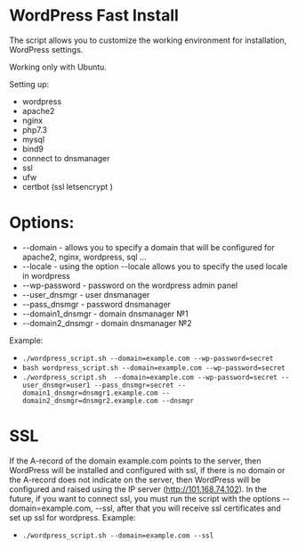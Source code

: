 # WordPress Fast Install

  The script allows you to customize the working environment for installation, WordPress settings.

Working only with Ubuntu.

Setting up:
- wordpress
- apache2
- nginx
- php7.3
- mysql
- bind9
- connect to dnsmanager
- ssl
- ufw
- certbot (ssl letsencrypt )

# Options:
- --domain - allows you to specify a domain that will be configured for apache2, nginx, wordpress, sql ...
- --locale - using the option --locale allows you to specify the used locale in wordpress
- --wp-password - password on the wordpress admin panel
- --user_dnsmgr - user dnsmanager
- --pass_dnsmgr - password dnsmanager 
- --domain1_dnsmgr - domain dnsmanager №1
- --domain2_dnsmgr - domain dnsmanager №2

Example:
- `./wordpress_script.sh --domain=example.com --wp-password=secret`
- `bash wordpress_script.sh --domain=example.com --wp-password=secret` 
- `./wordpress_script.sh  --domain=example.com --wp-password=secret --user_dnsmgr=user1 --pass_dnsmgr=secret --domain1_dnsmgr=dnsmgr1.example.com --domain2_dnsmgr=dnsmgr2.example.com --dnsmgr`

# SSL 

  If the A-record of the domain example.com points to the server, then WordPress will be installed and configured with ssl, if there is no domain or the A-record does not indicate on the server, then WordPress will be configured and raised using the IP server (http://101.168.74.102). In the future, if you want to connect ssl, you must run the script with the options --domain=example.com, --ssl, after that you will receive ssl certificates and set up ssl for wordpress.
  Example:

- `./wordpress_script.sh --domain=example.com --ssl`








